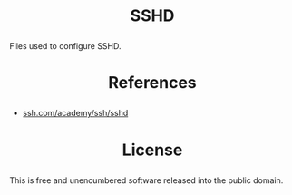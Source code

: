 <!-- This is free and unencumbered software released into the public domain -->

# <p align=center>SSHD

Files used to configure SSHD.

# <p align=center>References

- [ssh.com/academy/ssh/sshd](https://ssh.com/academy/ssh/sshd)

# <p align=center>License

This is free and unencumbered software released into the public domain.
